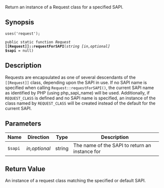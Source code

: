 Return an instance of a Request class for a specified SAPI.

## Synopsis

<code>uses('request');</code>

<code>public static function <i>Request</i> <b>[[Request]]::requestForSAPI</b>(<i>string</i> <i>[in,optional]</i> <b>$sapi</b> = null)</code>

## Description

Requests are encapsulated as one of several descendants of the `[[Request]]`
class, depending upon the SAPI in use.
If no SAPI name is specified when calling `Request::requestForSAPI()`, the current
SAPI name as identified by PHP (using php_sapi_name) will be used.
Additionally, if `REQUEST_CLASS` is defined and no SAPI name is specified, an instance
of the class named by `REQUEST_CLASS` will be created instead of the default for the
current SAPI.

## Parameters

<table>
  <thead>
    <tr>
      <th>Name</th>
      <th>Direction</th>
      <th>Type</th>
      <th>Description</th>
    </tr>
  </thead>
  <tbody>
    <tr>
      <td><code>$sapi</code>
      <td><i>in,optional</i></td>
      <td>string</td>
      <td>
The name of the SAPI to return an instance for
      </td>
    </tr>
  </tbody>
</table>

## Return Value

An instance of a request class matching the specified or default SAPI.

